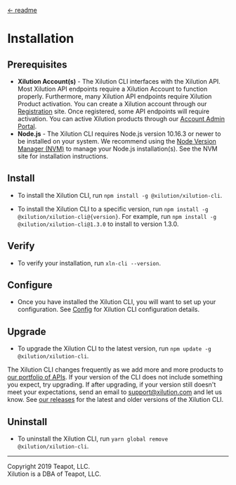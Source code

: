 [<- readme](../README.md)

# Installation

## Prerequisites

* **Xilution Account(s)** - 
The Xilution CLI interfaces with the Xilution API.
Most Xilution API endpoints require a Xilution Account to function properly.
Furthermore, many Xilution API endpoints require Xilution Product activation.
You can create a Xilution account through our [Registration](https://prod.register.xilution.com) site.
Once registered, some API endpoints will require activation.
You can active Xilution products through our [Account Admin Portal](https://prod.portal.xilution.com).
* **Node.js** -
The Xilution CLI requires Node.js version 10.16.3 or newer to be installed on your system. 
We recommend using the [Node Version Manager (NVM)](https://github.com/nvm-sh/nvm) to manage your Node.js installation(s).
See the NVM site for installation instructions.

## Install

* To install the Xilution CLI, run `npm install -g @xilution/xilution-cli`.

* To install the Xilution CLI to a specific version, run `npm install -g @xilution/xilution-cli@{version}`.
For example, run `npm install -g @xilution/xilution-cli@1.3.0` to install to version 1.3.0.

## Verify

* To verify your installation, run `xln-cli --version`.

## Configure

* Once you have installed the Xilution CLI, you will want to set up your configuration.
See [Config](./config.md) for Xilution CLI configuration details.

## Upgrade

* To upgrade the Xilution CLI to the latest version, run `npm update -g @xilution/xilution-cli`.

The Xilution CLI changes frequently as we add more and more products to [our portfolio of APIs](https://products.xilution.com).
If your version of the CLI does not include something you expect, try upgrading.
If after upgrading, if your version still doesn't meet your expectations, send an email to [support@xilution.com](mailto:support@xilution.com) and let us know.
See [our releases](https://github.com/xilution/xilution-cli/releases) for the latest and older versions of the Xilution CLI.

## Uninstall

* To uninstall the Xilution CLI, run `yarn global remove @xilution/xilution-cli`.

---
Copyright 2019 Teapot, LLC.  
Xilution is a DBA of Teapot, LLC.
